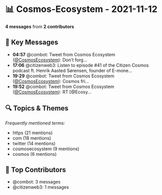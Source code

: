 # 📊 Cosmos-Ecosystem - 2021-11-12
**4 messages** from **2 contributors**

## 💬 Key Messages
- **04:57** @combot: Tweet from Cosmos Ecosystem ([@CosmosEcosystem](https://twitter.com/CosmosEcosystem)):
Don't forg...
- **17:06** @citizenweb3: Listen to episode #41 of the Citizen Cosmos podcast ft. Henrik Aasted Sørensen, founder of E-mone...
- **19:29** @combot: Tweet from Cosmos Ecosystem ([@CosmosEcosystem](https://twitter.com/CosmosEcosystem)):
Cosmos fri...
- **19:52** @combot: Tweet from Cosmos Ecosystem ([@CosmosEcosystem](https://twitter.com/CosmosEcosystem)):
RT [@Ecosy...

## 🔍 Topics & Themes
*Frequently mentioned terms:*
- https (21 mentions)
- com (18 mentions)
- twitter (14 mentions)
- cosmosecosystem (9 mentions)
- cosmos (6 mentions)

## 👥 Top Contributors
- @combot: 3 messages
- @citizenweb3: 1 messages